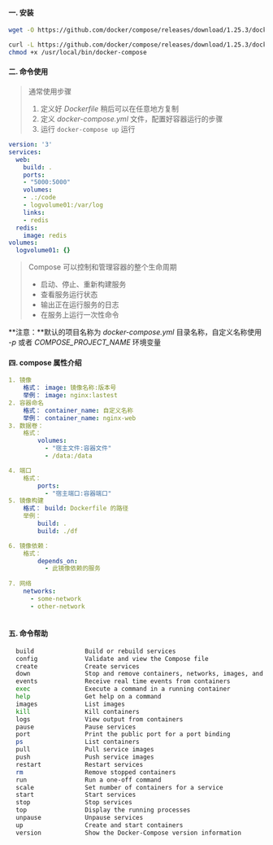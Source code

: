 #### 一. 安装

```bash
wget -O https://github.com/docker/compose/releases/download/1.25.3/docker-compose-Linux-x86_64

curl -L https://github.com/docker/compose/releases/download/1.25.3/docker-compose-`uname -s`-`uname -m` -o /usr/local/bin/docker-compose
chmod +x /usr/local/bin/docker-compose
```



#### 二. 命令使用

> 通常使用步骤
>
> 1. 定义好 *Dockerfile* 稍后可以在任意地方复制
> 2. 定义 *docker-compose.yml* 文件，配置好容器运行的步骤
> 3. 运行 `docker-compose up` 运行

```yaml
version: '3'
services:
  web:
    build: .
    ports:
    - "5000:5000"
    volumes:
    - .:/code
    - logvolume01:/var/log
    links:
    - redis
  redis:
    image: redis
volumes:
  logvolume01: {}
```

> Compose 可以控制和管理容器的整个生命周期
>
> - 启动、停止、重新构建服务
> - 查看服务运行状态
> - 输出正在运行服务的日志
> - 在服务上运行一次性命令



**注意：**默认的项目名称为 *docker-compose.yml* 目录名称，自定义名称使用 *-p* 或者 *COMPOSE_PROJECT_NAME*
环境变量

#### 四. compose 属性介绍

```yaml
1. 镜像
	格式： image: 镜像名称:版本号
	举例： image: nginx:lastest
2. 容器命名
	格式： container_name: 自定义名称
	举例： container_name: nginx-web
3. 数据卷：
	格式：
		volumes:
		  - "宿主文件:容器文件"
		  - /data:/data

4. 端口
	格式：
		ports:
		  - "宿主端口:容器端口"
5. 镜像构建
	格式： build: Dockerfile 的路径
	举例：
		build: .
		build: ./df

6. 镜像依赖：
	格式：
		depends_on:
		  - 此镜像依赖的服务
		  
7. 网络
	networks:
	  - some-network
	  - other-network
	
```

#### 五. 命令帮助

```bash
  build              Build or rebuild services
  config             Validate and view the Compose file
  create             Create services
  down               Stop and remove containers, networks, images, and volumes
  events             Receive real time events from containers
  exec               Execute a command in a running container
  help               Get help on a command
  images             List images
  kill               Kill containers
  logs               View output from containers
  pause              Pause services
  port               Print the public port for a port binding
  ps                 List containers
  pull               Pull service images
  push               Push service images
  restart            Restart services
  rm                 Remove stopped containers
  run                Run a one-off command
  scale              Set number of containers for a service
  start              Start services
  stop               Stop services
  top                Display the running processes
  unpause            Unpause services
  up                 Create and start containers
  version            Show the Docker-Compose version information
```


